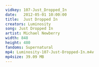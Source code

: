 ```yaml
---
vidkey: 107-Just_Dropped_In
date:   2012-05-01 10:00:00
title:  Just Dropped In
creators: Luminosity
song: Just Dropped In
artist: Michael Newberry
width: 848
height: 480
fandoms: Supernatural
mp4: Luminosity-107-Just-Dropped-In.m4v
mp4size: 39.09 MB
---
```


  <div>
  
  </div>
  